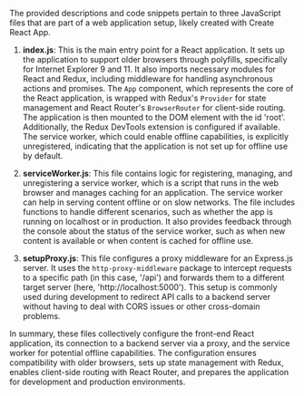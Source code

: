 The provided descriptions and code snippets pertain to three JavaScript files that are part of a web application setup, likely created with Create React App.

1. **index.js**: This is the main entry point for a React application. It sets up the application to support older browsers through polyfills, specifically for Internet Explorer 9 and 11. It also imports necessary modules for React and Redux, including middleware for handling asynchronous actions and promises. The `App` component, which represents the core of the React application, is wrapped with Redux's `Provider` for state management and React Router's `BrowserRouter` for client-side routing. The application is then mounted to the DOM element with the id 'root'. Additionally, the Redux DevTools extension is configured if available. The service worker, which could enable offline capabilities, is explicitly unregistered, indicating that the application is not set up for offline use by default.

2. **serviceWorker.js**: This file contains logic for registering, managing, and unregistering a service worker, which is a script that runs in the web browser and manages caching for an application. The service worker can help in serving content offline or on slow networks. The file includes functions to handle different scenarios, such as whether the app is running on localhost or in production. It also provides feedback through the console about the status of the service worker, such as when new content is available or when content is cached for offline use.

3. **setupProxy.js**: This file configures a proxy middleware for an Express.js server. It uses the `http-proxy-middleware` package to intercept requests to a specific path (in this case, '/api') and forwards them to a different target server (here, 'http://localhost:5000'). This setup is commonly used during development to redirect API calls to a backend server without having to deal with CORS issues or other cross-domain problems.

In summary, these files collectively configure the front-end React application, its connection to a backend server via a proxy, and the service worker for potential offline capabilities. The configuration ensures compatibility with older browsers, sets up state management with Redux, enables client-side routing with React Router, and prepares the application for development and production environments.